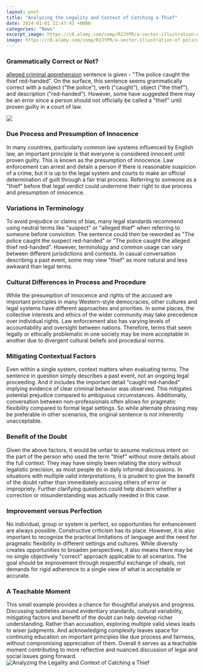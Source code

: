 ```yaml
---
layout: post
title: "Analyzing the Legality and Context of Catching a Thief"
date: 2024-01-01 22:47:43 +0000
categories: "News"
excerpt_image: https://c8.alamy.com/comp/R2JYPR/a-vector-illustration-of-police-officers-catching-a-criminal-R2JYPR.jpg
image: https://c8.alamy.com/comp/R2JYPR/a-vector-illustration-of-police-officers-catching-a-criminal-R2JYPR.jpg
---
```


### Grammatically Correct or Not?
[alleged criminal apprehension](https://store.fi.io.vn/xmas-holiday-best-poodle-mom-ever-ugly-christmas-sweater-1) sentence is given - "The police caught the thief red-handed". On the surface, this sentence seems grammatically correct with a subject ("the police"), verb ("caught"), object ("the thief"), and description ("red-handed"). However, some have suggested there may be an error since a person should not officially be called a "thief" until proven guilty in a court of law. 

![](https://s1.nyt.com/timesmachine/pages/1/1972/03/01/93613853_360W.png?quality=75&amp;auto=webp&amp;disable=upscale)
### Due Process and Presumption of Innocence 
In many countries, particularly common law systems influenced by English law, an important principle is that everyone is considered innocent until proven guilty. This is known as the presumption of innocence. Law enforcement can arrest and detain a person if there is reasonable suspicion of a crime, but it is up to the legal system and courts to make an official determination of guilt through a fair trial process. Referring to someone as a "thief" before that legal verdict could undermine their right to due process and presumption of innocence.
### Variations in Terminology 
To avoid prejudice or claims of bias, many legal standards recommend using neutral terms like "suspect" or "alleged thief" when referring to someone before conviction. The sentence could then be reworded as "The police caught the suspect red-handed" or "The police caught the alleged thief red-handed". However, terminology and common usage can vary between different jurisdictions and contexts. In casual conversation describing a past event, some may view "thief" as more natural and less awkward than legal terms.
### Cultural Differences in Process and Procedure  
While the presumption of innocence and rights of the accused are important principles in many Western-style democracies, other cultures and legal systems have different approaches and priorities. In some places, the collective interests and ethics of the wider community may take precedence over individual rights. Law enforcement also has varying levels of accountability and oversight between nations. Therefore, terms that seem legally or ethically problematic in one society may be more acceptable in another due to divergent cultural beliefs and procedural norms.
### Mitigating Contextual Factors
Even within a single system, context matters when evaluating terms. The sentence in question simply describes a past event, not an ongoing legal proceeding. And it includes the important detail "caught red-handed" implying evidence of clear criminal behavior was observed. This mitigates potential prejudice compared to ambiguous circumstances. Additionally, conversation between non-professionals often allows for pragmatic flexibility compared to formal legal settings. So while alternate phrasing may be preferable in other scenarios, the original sentence is not inherently unacceptable.
### Benefit of the Doubt 
Given the above factors, it would be unfair to assume malicious intent on the part of the person who used the term "thief" without more details about the full context. They may have simply been relating the story without legalistic precision, as most people do in daily informal discussions. In situations with multiple valid interpretations, it is prudent to give the benefit of the doubt rather than immediately accusing others of error or impropriety. Further clarifying questions could help discern whether a correction or misunderstanding was actually needed in this case.
### Improvement versus Perfection
No individual, group or system is perfect, so opportunities for enhancement are always possible. Constructive criticism has its place. However, it is also important to recognize the practical limitations of language and the need for pragmatic flexibility in different settings and cultures. While diversity creates opportunities to broaden perspectives, it also means there may be no single objectively "correct" approach applicable to all scenarios. The goal should be improvement through respectful exchange of ideals, not demands for rigid adherence to a single view of what is acceptable or accurate.
### A Teachable Moment  
This small example provides a chance for thoughtful analysis and progress. Discussing subtleties around evidentiary standards, cultural variability, mitigating factors and benefit of the doubt can help develop richer understanding. Rather than accusation, exploring multiple valid views leads to wiser judgments. And acknowledging complexity leaves space for continuing education on important principles like due process and fairness, without compromising appreciation of them. Overall it serves as a teachable moment contributing to more reflective and nuanced discussion of legal and social issues going forward.
![Analyzing the Legality and Context of Catching a Thief](https://c8.alamy.com/comp/R2JYPR/a-vector-illustration-of-police-officers-catching-a-criminal-R2JYPR.jpg)